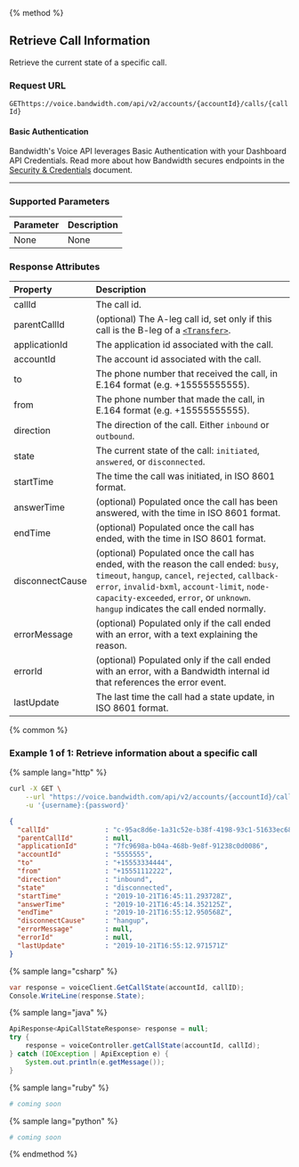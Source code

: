 {% method %}

## Retrieve Call Information
Retrieve the current state of a specific call.

### Request URL

<code class="get">GET</code>`https://voice.bandwidth.com/api/v2/accounts/{accountId}/calls/{callId}`

#### Basic Authentication

Bandwidth's Voice API leverages Basic Authentication with your Dashboard API Credentials. Read more about how Bandwidth secures endpoints in the [Security & Credentials](../../../guides/accountCredentials.md) document.

---

### Supported Parameters

| Parameter | Description |
|:----------|:------------|
| None      | None        |

### Response Attributes

| Property        | Description                                                                                                              |
|:----------------|:-------------------------------------------------------------------------------------------------------------------------|
| callId          | The call id.                                                                                                             |
| parentCallId    | (optional) The A-leg call id, set only if this call is the B-leg of a [`<Transfer>`](../../bxml/verbs/transfer.md).      |
| applicationId   | The application id associated  with the call.                                                                            |
| accountId       | The account id associated with the call.                                                                                 |
| to              | The phone number that received the call, in E.164 format (e.g. +15555555555).                                            |
| from            | The phone number that made the call, in E.164 format (e.g. +15555555555).                                                |
| direction       | The direction of the call. Either `inbound` or `outbound`.                                                               |
| state           | The current state of the call: `initiated`, `answered`, or `disconnected`.                                               |
| startTime       | The time the call was initiated, in ISO 8601 format.                                                                     |
| answerTime      | (optional) Populated once the call has been answered, with the time in ISO 8601 format.                                  |
| endTime         | (optional) Populated once the call has ended, with the time in ISO 8601 format.                                          |
| disconnectCause | (optional) Populated once the call has ended, with the reason the call ended: `busy`, `timeout`, `hangup`, `cancel`, `rejected`, `callback-error`, `invalid-bxml`, `account-limit`, `node-capacity-exceeded`, `error`, or `unknown`.<br>`hangup` indicates the call ended normally. |
| errorMessage    | (optional) Populated only if the call ended with an error, with a text explaining the reason.                            |
| errorId         | (optional) Populated only if the call ended with an error, with a Bandwidth internal id that references the error event. |
| lastUpdate      | The last time the call had a state update, in ISO 8601 format.                                                           |

{% common %}

### Example 1 of 1: Retrieve information about a specific call

{% sample lang="http" %}

```bash
curl -X GET \
    --url "https://voice.bandwidth.com/api/v2/accounts/{accountId}/calls/{callId}" \
    -u '{username}:{password}'
```

```json
{
  "callId"              : "c-95ac8d6e-1a31c52e-b38f-4198-93c1-51633ec68f8d",
  "parentCallId"        : null,
  "applicationId"       : "7fc9698a-b04a-468b-9e8f-91238c0d0086",
  "accountId"           : "5555555",
  "to"                  : "+15553334444",
  "from"                : "+15551112222",
  "direction"           : "inbound",
  "state"               : "disconnected",
  "startTime"           : "2019-10-21T16:45:11.293728Z",
  "answerTime"          : "2019-10-21T16:45:14.352125Z",
  "endTime"             : "2019-10-21T16:55:12.950568Z",
  "disconnectCause"     : "hangup",
  "errorMessage"        : null,
  "errorId"             : null,
  "lastUpdate"          : "2019-10-21T16:55:12.971571Z"
}
```

{% sample lang="csharp" %}

```csharp
var response = voiceClient.GetCallState(accountId, callID);
Console.WriteLine(response.State);
```

{% sample lang="java" %}

```java
ApiResponse<ApiCallStateResponse> response = null;
try {
    response = voiceController.getCallState(accountId, callId);
} catch (IOException | ApiException e) {
    System.out.println(e.getMessage());
}
```

{% sample lang="ruby" %}

```ruby
# coming soon
```

{% sample lang="python" %}

```python
# coming soon
```

{% endmethod %}

